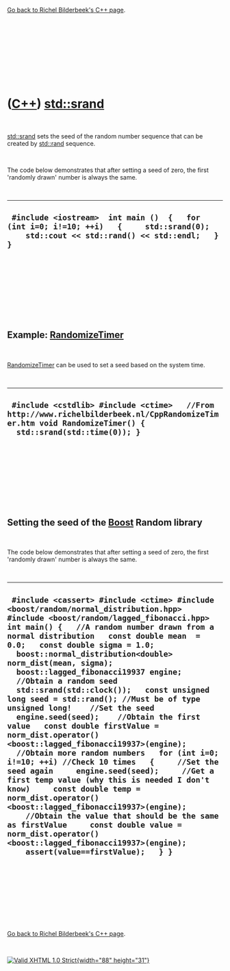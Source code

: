 

[Go back to Richel Bilderbeek's C++ page](Cpp.htm).

 

 

 

 

 

([C++](Cpp.htm)) [std::srand](CppSrand.htm)
===========================================

 

[std::srand](CppSrand.htm) sets the seed of the random number sequence
that can be created by [std::rand](CppRand.htm) sequence.

 

The code below demonstrates that after setting a seed of zero, the first
'randomly drawn' number is always the same.

 

  --------------------------------------------------------------------------------------------------------------------------------------------
  ` #include <iostream>  int main ()  {   for (int i=0; i!=10; ++i)   {     std::srand(0);     std::cout << std::rand() << std::endl;   } }`
  --------------------------------------------------------------------------------------------------------------------------------------------

 

 

 

 

 

Example: [RandomizeTimer](CppRandomizeTimer.htm)
------------------------------------------------

 

[RandomizeTimer](CppRandomizeTimer.htm) can be used to set a seed based
on the system time.

 

  ------------------------------------------------------------------------------------------------------------------------------------------------------------
  ` #include <cstdlib> #include <ctime>   //From http://www.richelbilderbeek.nl/CppRandomizeTimer.htm void RandomizeTimer() {   std::srand(std::time(0)); }`
  ------------------------------------------------------------------------------------------------------------------------------------------------------------

 

 

 

 

 

Setting the seed of the [Boost](CppBoost.htm) Random library
------------------------------------------------------------

 

The code below demonstrates that after setting a seed of zero, the first
'randomly drawn' number is always the same.

 

  -------------------------------------------------------------------------------------------------------------------------------------------------------------------------------------------------------------------------------------------------------------------------------------------------------------------------------------------------------------------------------------------------------------------------------------------------------------------------------------------------------------------------------------------------------------------------------------------------------------------------------------------------------------------------------------------------------------------------------------------------------------------------------------------------------------------------------------------------------------------------------------------------------------------------------------------------------------------------------------------------------------------------------------------------------------------------------------------------------------------------------------------
  ` #include <cassert> #include <ctime> #include <boost/random/normal_distribution.hpp> #include <boost/random/lagged_fibonacci.hpp>  int main() {   //A random number drawn from a normal distribution   const double mean  = 0.0;   const double sigma = 1.0;   boost::normal_distribution<double> norm_dist(mean, sigma);   boost::lagged_fibonacci19937 engine;    //Obtain a random seed   std::srand(std::clock());   const unsigned long seed = std::rand(); //Must be of type unsigned long!    //Set the seed   engine.seed(seed);    //Obtain the first value   const double firstValue = norm_dist.operator()<boost::lagged_fibonacci19937>(engine);    //Obtain more random numbers   for (int i=0; i!=10; ++i) //Check 10 times   {     //Set the seed again     engine.seed(seed);     //Get a first temp value (why this is needed I don't know)     const double temp = norm_dist.operator()<boost::lagged_fibonacci19937>(engine);     //Obtain the value that should be the same as firstValue     const double value = norm_dist.operator()<boost::lagged_fibonacci19937>(engine);     assert(value==firstValue);   } }`
  -------------------------------------------------------------------------------------------------------------------------------------------------------------------------------------------------------------------------------------------------------------------------------------------------------------------------------------------------------------------------------------------------------------------------------------------------------------------------------------------------------------------------------------------------------------------------------------------------------------------------------------------------------------------------------------------------------------------------------------------------------------------------------------------------------------------------------------------------------------------------------------------------------------------------------------------------------------------------------------------------------------------------------------------------------------------------------------------------------------------------------------------

 

 

 

 

 

[Go back to Richel Bilderbeek's C++ page](Cpp.htm).



 

[![Valid XHTML 1.0 Strict](valid-xhtml10.png){width="88"
height="31"}](http://validator.w3.org/check?uri=referer)
